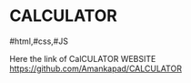 # CALCULATOR
#html,#css,#JS

Here the link of CalCULATOR WEBSITE
https://github.com/Amankapad/CALCULATOR
